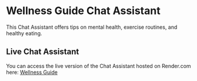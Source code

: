 # Wellness Guide Chat Assistant

This Chat Assistant offers tips on mental health, exercise routines, and healthy eating.

## Live Chat Assistant

You can access the live version of the Chat Assistant hosted on Render.com here: [Wellness Guide](#)